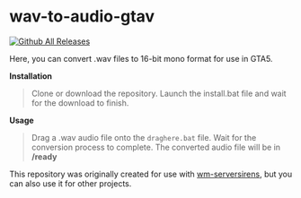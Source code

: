 # wav-to-audio-gtav

[![Github All Releases](https://img.shields.io/github/downloads/niklasnsdev/wav-to-audio-gtav/total.svg)](https://github.com/niklasnsdev/wav-to-audio-gtav/releases)

Here, you can convert .wav files to 16-bit mono format for use in GTA5.

**Installation**

> Clone or download the repository.
> Launch the install.bat file and wait for the download to finish.

**Usage**

> Drag a .wav audio file onto the `draghere.bat` file.
> Wait for the conversion process to complete.
> The converted audio file will be in **/ready**

This repository was originally created for use with [wm-serversirens](https://github.com/Walsheyy/WMServerSirens), but you can also use it for other projects.

